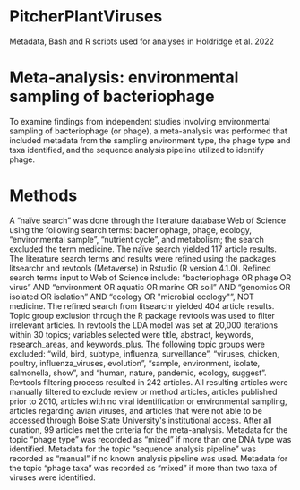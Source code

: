 # PitcherPlantViruses
Metadata, Bash and R scripts used for analyses in Holdridge et al. 2022

# Meta-analysis: environmental sampling of bacteriophage
To examine findings from independent studies involving environmental sampling of bacteriophage (or phage), 
a meta-analysis was performed that included metadata from the sampling environment type, the phage type and taxa identified, 
and the sequence analysis pipeline utilized to identify phage. 

# Methods
A “naïve search” was done through the literature database Web of Science using the following search terms: 
bacteriophage, phage, ecology, “environmental sample”, “nutrient cycle”, and metabolism; the search excluded the term medicine. 
The naïve search yielded 117 article results. The literature search terms and results were refined using the packages 
litsearchr and revtools  (Metaverse) in Rstudio (R version 4.1.0). Refined search terms input to Web of Science include: 
“bacteriophage OR phage OR virus” AND “environment OR aquatic OR marine OR soil” AND “genomics OR isolated OR isolation” AND 
“ecology OR "microbial ecology"”, NOT medicine. The refined search from litsearchr yielded 404 article results. Topic group exclusion 
through the R package revtools was used to filter irrelevant articles. In revtools the LDA model was set at 20,000 iterations 
within 30 topics; variables selected were title, abstract, keywords, research_areas, and keywords_plus. The following topic groups 
were excluded: “wild, bird, subtype, influenza, surveillance”, “viruses, chicken, poultry, influenza_viruses, evolution”, 
“sample, environment, isolate, salmonella, show”, and “human, nature, pandemic, ecology, suggest”. Revtools filtering process 
resulted in 242 articles. All resulting articles were manually filtered to exclude review or method articles, articles published prior to 
2010, articles with no viral identification or environmental sampling, articles regarding avian viruses, and articles that were not able to 
be accessed through Boise State University's institutional access. After all curation, 99 articles met the criteria for the meta-analysis.
Metadata for the topic “phage type” was recorded as “mixed” if more than one DNA type was identified. Metadata for the topic 
“sequence analysis pipeline” was recorded as “manual” if no known analysis pipeline was used. Metadata for the topic “phage taxa” was recorded 
as “mixed” if more than two taxa of viruses were identified. 
